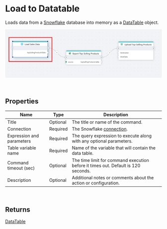 # Load to Datatable

Loads data from a [Snowflake](https://docs.snowflake.com/en/user-guide-getting-started) database into memory as a [DataTable](https://learn.microsoft.com/en-us/dotnet/api/system.data.datatable) object.

![img](../../../../images/flow/snowflake-load-datatable.png)

<br/>

## Properties

| Name         | Type       | Description                                       |
|--------------|-----------------|---------------------------------------------------|
| Title       | Optional | The title or name of the command. |
| Connection  | Required | The Snowflake [connection](./connecting-to-snowflake.md). |
| Expression and parameters | Required | The query expression to execute along with any optional parameters.   |
| Table variable name | Required | Name of the variable that will contain the data table.  |
| Command timeout (sec) | Optional | The time limit for command execution before it times out. Default is 120 seconds.|
| Description | Optional | Additional notes or comments about the action or configuration. |

<br/>

## Returns

[DataTable](https://learn.microsoft.com/en-us/dotnet/api/system.data.datatable)
